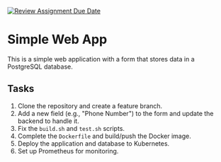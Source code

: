 [![Review Assignment Due Date](https://classroom.github.com/assets/deadline-readme-button-22041afd0340ce965d47ae6ef1cefeee28c7c493a6346c4f15d667ab976d596c.svg)](https://classroom.github.com/a/NwLsRrL2)

# Simple Web App

This is a simple web application with a form that stores data in a PostgreSQL database.

## Tasks
1. Clone the repository and create a feature branch.
2. Add a new field (e.g., "Phone Number") to the form and update the backend to handle it.
3. Fix the `build.sh` and `test.sh` scripts.
4. Complete the `Dockerfile` and build/push the Docker image.
5. Deploy the application and database to Kubernetes.
6. Set up Prometheus for monitoring.
